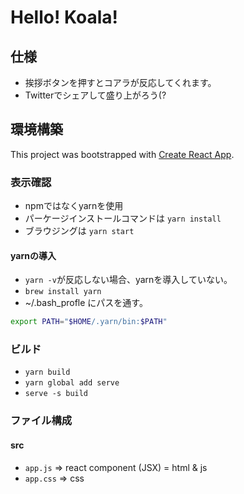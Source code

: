 # Hello! Koala!

## 仕様
- 挨拶ボタンを押すとコアラが反応してくれます。
- Twitterでシェアして盛り上がろう(?

## 環境構築
This project was bootstrapped with [Create React App](https://github.com/facebook/create-react-app).

### 表示確認
- npmではなくyarnを使用
- パーケージインストールコマンドは `yarn install`
- ブラウジングは `yarn start`

#### yarnの導入
- `yarn -v`が反応しない場合、yarnを導入していない。
- `brew install yarn`
- ~/.bash_profle にパスを通す。
```bash
export PATH="$HOME/.yarn/bin:$PATH"
```

### ビルド
- `yarn build`
- `yarn global add serve`
- `serve -s build`


### ファイル構成
#### src
* `app.js` => react component (JSX) = html & js
* `app.css` => css